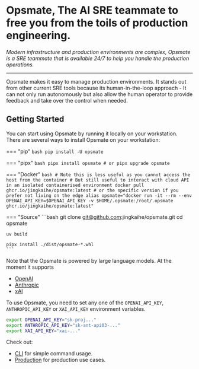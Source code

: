 # Opsmate, The AI SRE teammate to free you from the toils of production engineering.

_Modern infrastructure and production environments are complex, Opsmate is a SRE teammate that is available 24/7 to help you handle the production operations._

---

Opsmate makes it easy to manage production environments. It stands out from other current SRE tools because its human-in-the-loop approach - It can not only run autonomously but also allow the human operator to provide feedback and take over the control when needed.

## Getting Started

You can start using Opsmate by running it locally on your workstation. There are several ways to install Opsmate on your workstation:



=== "pip"
    ```bash
    pip install -U opsmate
    ```

=== "pipx"
    ```bash
    pipx install opsmate
    # or
    pipx upgrade opsmate
    ```

=== "Docker"
    ```bash
    # Note this is less useful as you cannot access the host from the container
    # But still useful to interact with cloud API in an isolated containerised environment
    docker pull ghcr.io/jingkaihe/opsmate:latest # or the specific version if you prefer not living on the edge
    alias opsmate="docker run -it --rm --env OPENAI_API_KEY=$OPENAI_API_KEY -v $HOME/.opsmate:/root/.opsmate ghcr.io/jingkaihe/opsmate:latest"
    ```

=== "Source"
    ```bash
    git clone git@github.com:jingkaihe/opsmate.git
    cd opsmate

    uv build

    pipx install ./dist/opsmate-*.whl
    ```

Note that the Opsmate is powered by large language models. At the moment it supports

* [OpenAI](https://platform.openai.com/api-keys)
* [Anthropic](https://console.anthropic.com/settings/keys)
* [xAI](https://x.ai/api)

To use Opsmate, you need to set any one of the `OPENAI_API_KEY`, `ANTHROPIC_API_KEY` or `XAI_API_KEY` environment variables.

```bash
export OPENAI_API_KEY="sk-proj..."
export ANTHROPIC_API_KEY="sk-ant-api03-..."
export XAI_API_KEY="xai-..."
```

Check out:

- [CLI](cli.md) for simple command usage.
- [Production](production.md) for production use cases.
